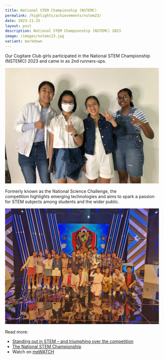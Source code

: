 ```yaml
---
title: National STEM Championship (NSTEMC)
permalink: /highlights/achievements/nstem23/
date: 2023-11-25
layout: post
description: National STEM Championship (NSTEMC) 2023
image: /images/nstemc23.jpg
variant: markdown
---
```

Our Cogitare Club girls participated in the National STEM Championship (NSTEMC) 2023 and came in as 2nd runners-ups. 

![](/images/nstemc23.jpg)

Formerly known as the National Science Challenge, the competition highlights emerging technologies and aims to spark a passion for STEM subjects among students and the wider public.

![](/images/ntemc23.jpeg)

Read more: 
*   [Standing out in STEM – and triumphing over the competition](https://www.todayonline.com/brand-spotlight/standing-out-stem-and-triumphing-over-competition-2295021?fbclid=IwAR2GpFPNjSOXvYlOtIkSwiqz80nuUFEpXvT8vvD37iYkT0-fNfApGo1P9z8)
*   [The National STEM Championship](https://www.science.edu.sg/for-schools/competitions/national-stem-championship)
*   Watch on [meWATCH](https://www.mewatch.sg/show/National-STEM-Championship-2023-411618)